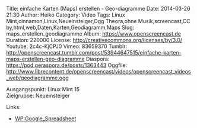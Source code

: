 Title: einfache Karten (Maps) erstellen - Geo-diagramme
Date: 2014-03-26 21:30
Author: Heiko
Category: Video
Tags: Linux Mint,cinnamon,Linux,Neueinsteiger,Ogg Theora,ohne Musik,screencast,CC by,html,web,Daten,Karten,Geodiagramm,Maps
Slug: maps_erstellen_geodiagramme
Album: https://www.openscreencast.de
Duration: 220000
License: http://creativecommons.org/licenses/by/3.0/
Youtube: 2c4c-KjCPJ0
Vimeo: 83659370
Tumblr: http://openscreencast.tumblr.com/post/53944647515/einfache-karten-maps-erstellen-geo-diagramme
Diaspora: https://pod.geraspora.de/posts/1363443
Oggfile: http://www.librecontent.de/openscreencast/videos/openscreencast_videos_web/geodiagramme.ogg

Ausgangspunkt: Linux Mint 15  
Zielgruppe: Neueinsteiger  

Links:

  * [WP:Google_Spreadsheet](https://de.wikipedia.org/wiki/Google_Spreadsheet "Link zu WP" )


